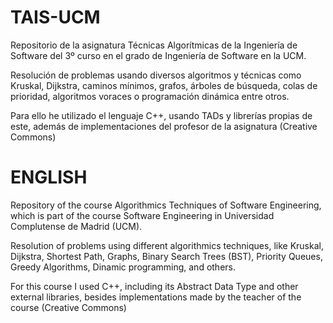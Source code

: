 # TAIS-UCM
Repositorio de la asignatura Técnicas Algorítmicas de la Ingeniería de Software del 3º curso en el grado de Ingeniería de Software en la UCM.

Resolución de problemas usando diversos algoritmos y técnicas como Kruskal, Dijkstra, caminos mínimos, grafos, árboles de búsqueda, colas de prioridad, algoritmos voraces o programación dinámica entre otros.

Para ello he utilizado el lenguaje C++, usando TADs y librerías propias de este, además de implementaciones del profesor de la asignatura (Creative Commons)

# ENGLISH

Repository of the course Algorithmics Techniques of Software Engineering, which is part of the course Software Engineering in Universidad Complutense de Madrid (UCM).

Resolution of problems using different algorithmics techniques, like Kruskal, Dijkstra, Shortest Path, Graphs, Binary Search Trees (BST), Priority Queues, Greedy Algorithms, Dinamic programming, and others. 

For this course I used C++, including its Abstract Data Type and other external libraries, besides implementations made by the teacher of the course (Creative Commons)
